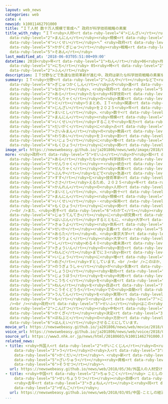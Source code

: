 ```yaml
---
layout: web_news
categories: web
cate: 4
newsid: k10011462791000
title: “ＩＴ人材 数十万人規模で育成へ” 政府が科学技術戦略の素案
title_with_ruby: “ＩＴ<ruby>人材<rt data-ruby-level="4">じんざい</rt></ruby> <ruby>数十<rt data-ruby-level="2">すうじゅう</rt></ruby><ruby>万人<rt
  data-ruby-level="2">まんにん</rt></ruby><ruby>規模<rt data-ruby-level="6">きぼ</rt></ruby>で<ruby>育成<rt
  data-ruby-level="4">いくせい</rt></ruby>へ” <ruby>政府<rt data-ruby-level="5">せいふ</rt></ruby>が<ruby>科学技術<rt
  data-ruby-level="5">かがくぎじゅつ</rt></ruby><ruby>戦略<rt data-ruby-level="5">せんりゃく</rt></ruby>の<ruby>素案<rt
  data-ruby-level="5">そあん</rt></ruby>
last_modified_at: '2018-06-03T05:51:00+09:00'
datetime: 2018<ruby>年<rt data-ruby-level="1">ねん</rt></ruby>06<ruby>月<rt data-ruby-level="1">がつ</rt></ruby>03<ruby>日<rt
  data-ruby-level="1">にち</rt></ruby> 05<ruby>時<rt data-ruby-level="2">じ</rt></ruby>51<ruby>分<rt
  data-ruby-level="2">ふん</rt></ruby>
description: ＩＴ分野などで急速な技術革新が進む中、政府は新たな科学技術戦略の素案を取りまとめ、ＩＴ関連の人材を２０２５年まで毎年、数十万人規模で育成することや有力大学に占める４０歳未満の教員の割合を３割以上に増やすことを目標に掲げています。
summary: ＩＴ<ruby>分野<rt data-ruby-level="2">ぶんや</rt></ruby>などで<ruby>急速<rt data-ruby-level="3">きゅうそく</rt></ruby>な<ruby>技術革新<rt
  data-ruby-level="6">ぎじゅつかくしん</rt></ruby>が<ruby>進<rt data-ruby-level="3">すす</rt></ruby>む<ruby>中<rt
  data-ruby-level="1">なか</rt></ruby>、<ruby>政府<rt data-ruby-level="5">せいふ</rt></ruby>は<ruby>新<rt
  data-ruby-level="2">あら</rt></ruby>たな<ruby>科学技術<rt data-ruby-level="5">かがくぎじゅつ</rt></ruby><ruby>戦略<rt
  data-ruby-level="5">せんりゃく</rt></ruby>の<ruby>素案<rt data-ruby-level="5">そあん</rt></ruby>を<ruby>取<rt
  data-ruby-level="3">と</rt></ruby>りまとめ、ＩＴ<ruby>関連<rt data-ruby-level="4">かんれん</rt></ruby>の<ruby>人材<rt
  data-ruby-level="4">じんざい</rt></ruby>を２０２５<ruby>年<rt data-ruby-level="1">ねん</rt></ruby>まで<ruby>毎年<rt
  data-ruby-level="2">まいとし</rt></ruby>、<ruby>数十<rt data-ruby-level="2">すうじゅう</rt></ruby><ruby>万人<rt
  data-ruby-level="2">まんにん</rt></ruby><ruby>規模<rt data-ruby-level="6">きぼ</rt></ruby>で<ruby>育成<rt
  data-ruby-level="4">いくせい</rt></ruby>することや<ruby>有力<rt data-ruby-level="3">ゆうりょく</rt></ruby><ruby>大学<rt
  data-ruby-level="1">だいがく</rt></ruby>に<ruby>占<rt data-ruby-level="7">し</rt></ruby>める４０<ruby>歳未満<rt
  data-ruby-level="7">さいみまん</rt></ruby>の<ruby>教員<rt data-ruby-level="3">きょういん</rt></ruby>の<ruby>割合<rt
  data-ruby-level="6">わりあい</rt></ruby>を３<ruby>割<rt data-ruby-level="6">わり</rt></ruby><ruby>以上<rt
  data-ruby-level="4">いじょう</rt></ruby>に<ruby>増<rt data-ruby-level="5">ふ</rt></ruby>やすことを<ruby>目標<rt
  data-ruby-level="4">もくひょう</rt></ruby>に<ruby>掲<rt data-ruby-level="7">かか</rt></ruby>げています。
image_url: https://newswebeasy.github.io/ja201806/news/web/image/2018/06/03/K10011462791_1806030617_1806030618_01_03.jpg
more: <ruby>政府<rt data-ruby-level="5">せいふ</rt></ruby>が<ruby>取<rt data-ruby-level="3">と</rt></ruby>りまとめた<ruby>新<rt
  data-ruby-level="2">あら</rt></ruby>たな<ruby>科学技術<rt data-ruby-level="5">かがくぎじゅつ</rt></ruby><ruby>戦略<rt
  data-ruby-level="5">せんりゃく</rt></ruby>＝<ruby>統合<rt data-ruby-level="5">とうごう</rt></ruby>イノベーション<ruby>戦略<rt
  data-ruby-level="5">せんりゃく</rt></ruby>の<ruby>素案<rt data-ruby-level="5">そあん</rt></ruby>によりますと、ＩＴ<ruby>分野<rt
  data-ruby-level="2">ぶんや</rt></ruby>などで<ruby>急速<rt data-ruby-level="3">きゅうそく</rt></ruby>に<ruby>進<rt
  data-ruby-level="3">すす</rt></ruby>む<ruby>技術革新<rt data-ruby-level="6">ぎじゅつかくしん</rt></ruby>を<ruby>支<rt
  data-ruby-level="5">ささ</rt></ruby>えるため、２０２５<ruby>年<rt data-ruby-level="1">ねん</rt></ruby>までＩＴ<ruby>関連<rt
  data-ruby-level="4">かんれん</rt></ruby>の<ruby>人材<rt data-ruby-level="4">じんざい</rt></ruby>を<ruby>毎年<rt
  data-ruby-level="2">まいとし</rt></ruby>、<ruby>数十<rt data-ruby-level="2">すうじゅう</rt></ruby><ruby>万人<rt
  data-ruby-level="2">まんにん</rt></ruby><ruby>規模<rt data-ruby-level="6">きぼ</rt></ruby>で<ruby>育成<rt
  data-ruby-level="4">いくせい</rt></ruby>・<ruby>採用<rt data-ruby-level="5">さいよう</rt></ruby>することを<ruby>目標<rt
  data-ruby-level="4">もくひょう</rt></ruby>に<ruby>掲<rt data-ruby-level="7">かか</rt></ruby>げています。<br
  /><br />また、<ruby>若手<rt data-ruby-level="6">わかて</rt></ruby><ruby>研究者<rt data-ruby-level="3">けんきゅうしゃ</rt></ruby>に<ruby>重点的<rt
  data-ruby-level="4">じゅうてんてき</rt></ruby>に<ruby>研究費<rt data-ruby-level="4">けんきゅうひ</rt></ruby>を<ruby>配分<rt
  data-ruby-level="3">はいぶん</rt></ruby>するとともに、<ruby>大学<rt data-ruby-level="1">だいがく</rt></ruby>の<ruby>給与<rt
  data-ruby-level="7">きゅうよ</rt></ruby><ruby>体系<rt data-ruby-level="6">たいけい</rt></ruby>を<ruby>成果<rt
  data-ruby-level="4">せいか</rt></ruby><ruby>主義<rt data-ruby-level="5">しゅぎ</rt></ruby>に<ruby>改<rt
  data-ruby-level="4">あらた</rt></ruby>め、<ruby>東京大学<rt data-ruby-level="2">とうきょうだいがく</rt></ruby>など１６の<ruby>有力<rt
  data-ruby-level="3">ゆうりょく</rt></ruby><ruby>大学<rt data-ruby-level="1">だいがく</rt></ruby>に<ruby>占<rt
  data-ruby-level="7">し</rt></ruby>める４０<ruby>歳未満<rt data-ruby-level="7">さいみまん</rt></ruby>の<ruby>教員<rt
  data-ruby-level="3">きょういん</rt></ruby>の<ruby>割合<rt data-ruby-level="6">わりあい</rt></ruby>を２０２３<ruby>年度<rt
  data-ruby-level="3">ねんど</rt></ruby>までに３<ruby>割<rt data-ruby-level="6">わり</rt></ruby><ruby>以上<rt
  data-ruby-level="4">いじょう</rt></ruby>に<ruby>増<rt data-ruby-level="5">ふ</rt></ruby>やすことを<ruby>目指<rt
  data-ruby-level="3">めざ</rt></ruby>すとしています。<br /><br />このほか、２０２５<ruby>年<rt data-ruby-level="1">ねん</rt></ruby>までに、ほぼすべての<ruby>農業者<rt
  data-ruby-level="3">のうぎょうしゃ</rt></ruby>が<ruby>気象<rt data-ruby-level="4">きしょう</rt></ruby>や<ruby>消費<rt
  data-ruby-level="4">しょうひ</rt></ruby><ruby>動向<rt data-ruby-level="3">どうこう</rt></ruby>などの<ruby>情報<rt
  data-ruby-level="5">じょうほう</rt></ruby>を<ruby>利用<rt data-ruby-level="4">りよう</rt></ruby>できるようデータベースの<ruby>構築<rt
  data-ruby-level="5">こうちく</rt></ruby>を<ruby>進<rt data-ruby-level="3">すす</rt></ruby>めることや、２０２５<ruby>年<rt
  data-ruby-level="1">ねん</rt></ruby>を<ruby>目途<rt data-ruby-level="7">めど</rt></ruby>に<ruby>高速道路<rt
  data-ruby-level="3">こうそくどうろ</rt></ruby>での<ruby>自動<rt data-ruby-level="3">じどう</rt></ruby><ruby>運転<rt
  data-ruby-level="3">うんてん</rt></ruby>を<ruby>実現<rt data-ruby-level="5">じつげん</rt></ruby>することも<ruby>盛<rt
  data-ruby-level="7">も</rt></ruby>り<ruby>込<rt data-ruby-level="7">こ</rt></ruby>みました。<br
  /><br /><ruby>政府<rt data-ruby-level="5">せいふ</rt></ruby>はこの<ruby>戦略<rt data-ruby-level="5">せんりゃく</rt></ruby>を<ruby>今月<rt
  data-ruby-level="2">こんげつ</rt></ruby><ruby>中旬<rt data-ruby-level="7">ちゅうじゅん</rt></ruby>に<ruby>閣議<rt
  data-ruby-level="6">かくぎ</rt></ruby><ruby>決定<rt data-ruby-level="3">けってい</rt></ruby>し、ことしの「<ruby>骨太<rt
  data-ruby-level="6">ほねぶと</rt></ruby>の<ruby>方針<rt data-ruby-level="6">ほうしん</rt></ruby>」に<ruby>反映<rt
  data-ruby-level="6">はんえい</rt></ruby>させることにしています。
movie_url: https://newswebeasy.github.io/ja201806/news/web/movie/2018/06/03/k10011462791_201806030617_201806030618.mp4
voice_url: https://newswebeasy.github.io/ja201806/news/web/voice/2018/06/03/k10011462791_201806030617_201806030618.mp3
source_url: https://www3.nhk.or.jp/news/html/20180603/k10011462791000.html
related_news:
- title: <ruby>外国人<rt data-ruby-level="2">がいこくじん</rt></ruby>の<ruby>人材<rt data-ruby-level="4">じんざい</rt></ruby><ruby>受<rt
    data-ruby-level="3">う</rt></ruby>け<ruby>入<rt data-ruby-level="3">い</rt></ruby>れ<ruby>拡大<rt
    data-ruby-level="6">かくだい</rt></ruby>へ <ruby>新<rt data-ruby-level="2">あら</rt></ruby>たな<ruby>在留<rt
    data-ruby-level="5">ざいりゅう</rt></ruby><ruby>資格<rt data-ruby-level="5">しかく</rt></ruby><ruby>創設<rt
    data-ruby-level="6">そうせつ</rt></ruby>へ
  url: https://newswebeasy.github.io/news/web/2018/05/30/外国人の人材受け入れ拡大へ-新たな在留資格創設へ
- title: <ruby>中国<rt data-ruby-level="2">ちゅうごく</rt></ruby> ことしの<ruby>経済<rt data-ruby-level="6">けいざい</rt></ruby><ruby>成長率<rt
    data-ruby-level="5">せいちょうりつ</rt></ruby><ruby>目標<rt data-ruby-level="4">もくひょう</rt></ruby>
    <ruby>去年<rt data-ruby-level="3">きょねん</rt></ruby>と<ruby>同<rt data-ruby-level="2">おな</rt></ruby>じ「6.5％<ruby>前後<rt
    data-ruby-level="2">ぜんご</rt></ruby>」
  url: https://newswebeasy.github.io/news/web/2018/03/05/中国-ことしの経済成長率目標-去年と同じ65前後
...
```

